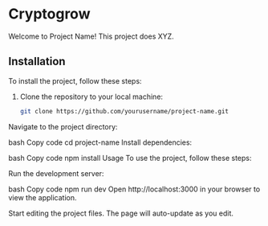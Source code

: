 # Cryptogrow

Welcome to Project Name! This project does XYZ.

## Installation

To install the project, follow these steps:

1. Clone the repository to your local machine:
   ```bash
   git clone https://github.com/yourusername/project-name.git
Navigate to the project directory:

bash
Copy code
cd project-name
Install dependencies:

bash
Copy code
npm install
Usage
To use the project, follow these steps:

Run the development server:

bash
Copy code
npm run dev
Open http://localhost:3000 in your browser to view the application.

Start editing the project files. The page will auto-update as you edit.
